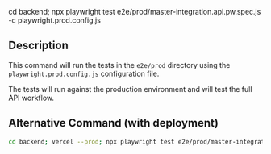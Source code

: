 cd backend; npx playwright test e2e/prod/master-integration.api.pw.spec.js -c playwright.prod.config.js

## Description

This command will run the tests in the `e2e/prod` directory using the `playwright.prod.config.js` configuration file.

The tests will run against the production environment and will test the full API workflow.

## Alternative Command (with deployment)

```bash
cd backend; vercel --prod; npx playwright test e2e/prod/master-integration.api.pw.spec.js -c playwright.prod.config.js
```